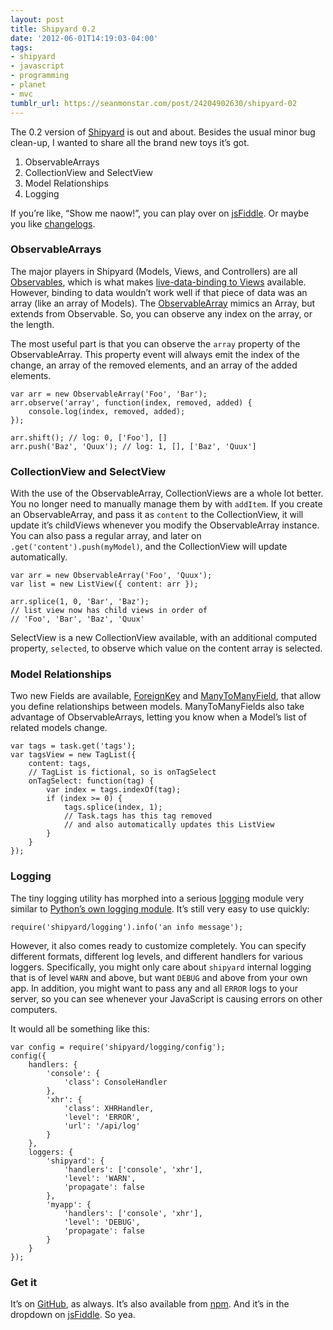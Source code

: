 ```yaml
---
layout: post
title: Shipyard 0.2
date: '2012-06-01T14:19:03-04:00'
tags:
- shipyard
- javascript
- programming
- planet
- mvc
tumblr_url: https://seanmonstar.com/post/24204902630/shipyard-02
---
```

The 0.2 version of [Shipyard](https://github.com/seanmonstar/Shipyard) is out and about. Besides the usual minor bug clean-up, I wanted to share all the brand new toys it’s got.

1. ObservableArrays
2. CollectionView and SelectView
3. Model Relationships
4. Logging

If you’re like, “Show me naow!”, you can play over on [jsFiddle](http://jsfiddle.net/seanmonstar/gXECg/). Or maybe you like [changelogs](https://github.com/seanmonstar/Shipyard/compare/v0.1.0...v0.2.0).

### ObservableArrays

The major players in Shipyard (Models, Views, and Controllers) are all [Observables](http://seanmonstar.github.com/Shipyard/api/observable.html#Observable), which is what makes [live-data-binding to Views](http://seanmonstar.github.com/Shipyard/topics/views-and-binding.html) available. However, binding to data wouldn’t work well if that piece of data was an array (like an array of Models). The [ObservableArray](http://seanmonstar.github.com/Shipyard/api/observable-array.html#ObservableArray) mimics an Array, but extends from Observable. So, you can observe any index on the array, or the length.

The most useful part is that you can observe the `array` property of the ObservableArray. This property event will always emit the index of the change, an array of the removed elements, and an array of the added elements.

    var arr = new ObservableArray('Foo', 'Bar');
    arr.observe('array', function(index, removed, added) {
        console.log(index, removed, added);
    });
    
    arr.shift(); // log: 0, ['Foo'], []
    arr.push('Baz', 'Quux'); // log: 1, [], ['Baz', 'Quux']

### CollectionView and SelectView

With the use of the ObservableArray, CollectionViews are a whole lot better. You no longer need to manually manage them by with `addItem`. If you create an ObservableArray, and pass it as `content` to the CollectionView, it will update it’s childViews whenever you modify the ObservableArray instance. You can also pass a regular array, and later on `.get('content').push(myModel)`, and the CollectionView will update automatically.

    var arr = new ObservableArray('Foo', 'Quux');
    var list = new ListView({ content: arr });
    
    arr.splice(1, 0, 'Bar', 'Baz');
    // list view now has child views in order of
    // 'Foo', 'Bar', 'Baz', 'Quux'

SelectView is a new CollectionView available, with an additional computed property, `selected`, to observe which value on the content array is selected.

### Model Relationships

Two new Fields are available, [ForeignKey](http://seanmonstar.github.com/Shipyard/api/fields.html#ForeignKey) and [ManyToManyField](http://seanmonstar.github.com/Shipyard/api/fields.html#ManyToManyField), that allow you define relationships between models. ManyToManyFields also take advantage of ObservableArrays, letting you know when a Model’s list of related models change.

    var tags = task.get('tags');
    var tagsView = new TagList({ 
        content: tags,
        // TagList is fictional, so is onTagSelect
        onTagSelect: function(tag) {
            var index = tags.indexOf(tag);
            if (index >= 0) {
                tags.splice(index, 1);
                // Task.tags has this tag removed
                // and also automatically updates this ListView
            }
        }
    });

### Logging

The tiny logging utility has morphed into a serious [logging](http://seanmonstar.github.com/Shipyard/api/logging.html) module very similar to [Python’s own logging module](http://docs.python.org/library/logging.html). It’s still very easy to use quickly:

    require('shipyard/logging').info('an info message');

However, it also comes ready to customize completely. You can specify different formats, different log levels, and different handlers for various loggers. Specifically, you might only care about `shipyard` internal logging that is of level `WARN` and above, but want `DEBUG` and above from your own app. In addition, you might want to pass any and all `ERROR` logs to your server, so you can see whenever your JavaScript is causing errors on other computers.

It would all be something like this:

    var config = require('shipyard/logging/config');
    config({
        handlers: {
            'console': {
                'class': ConsoleHandler
            },
            'xhr': {
                'class': XHRHandler,
                'level': 'ERROR',
                'url': '/api/log'
            }
        },
        loggers: {
            'shipyard': {
                'handlers': ['console', 'xhr'],
                'level': 'WARN',
                'propagate': false
            },
            'myapp': {
                'handlers': ['console', 'xhr'],
                'level': 'DEBUG',
                'propagate': false
            }
        }
    });

### Get it

It’s on [GitHub](https://github.com/seanmonstar/Shipyard/tree/v0.2.0), as always. It’s also available from [npm](http://search.npmjs.org/#/shipyard). And it’s in the dropdown on [jsFiddle](http://jsfiddle.net/seanmonstar/gXECg/). So yea.

